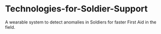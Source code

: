 # Technologies-for-Soldier-Support
A wearable system to detect anomalies in Soldiers for faster First Aid in the field.
